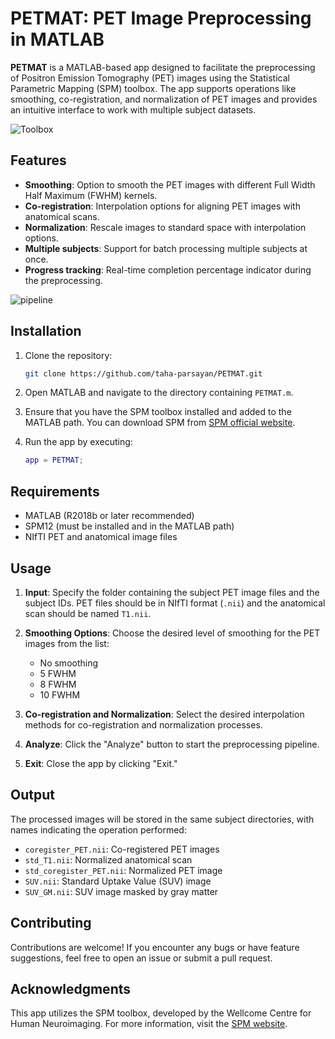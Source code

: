 # PETMAT: PET Image Preprocessing in MATLAB

**PETMAT** is a MATLAB-based app designed to facilitate the preprocessing of Positron Emission Tomography (PET) images using the Statistical Parametric Mapping (SPM) toolbox. The app supports operations like smoothing, co-registration, and normalization of PET images and provides an intuitive interface to work with multiple subject datasets. 

![Toolbox](https://github.com/user-attachments/assets/89d34f3f-4425-418e-9d68-260dcc660526)


## Features

- **Smoothing**: Option to smooth the PET images with different Full Width Half Maximum (FWHM) kernels.
- **Co-registration**: Interpolation options for aligning PET images with anatomical scans.
- **Normalization**: Rescale images to standard space with interpolation options.
- **Multiple subjects**: Support for batch processing multiple subjects at once.
- **Progress tracking**: Real-time completion percentage indicator during the preprocessing.

![pipeline](https://github.com/user-attachments/assets/3eaf19bf-1c4c-4b85-8b69-b028a09a1275)

## Installation

1. Clone the repository:
    ```bash
    git clone https://github.com/taha-parsayan/PETMAT.git
    ```

2. Open MATLAB and navigate to the directory containing `PETMAT.m`.

3. Ensure that you have the SPM toolbox installed and added to the MATLAB path. You can download SPM from [SPM official website](https://www.fil.ion.ucl.ac.uk/spm/).

4. Run the app by executing:
    ```matlab
    app = PETMAT;
    ```

## Requirements

- MATLAB (R2018b or later recommended)
- SPM12 (must be installed and in the MATLAB path)
- NIfTI PET and anatomical image files

## Usage

1. **Input**: Specify the folder containing the subject PET image files and the subject IDs. PET files should be in NIfTI format (`.nii`) and the anatomical scan should be named `T1.nii`.

2. **Smoothing Options**: Choose the desired level of smoothing for the PET images from the list:
    - No smoothing
    - 5 FWHM
    - 8 FWHM
    - 10 FWHM

3. **Co-registration and Normalization**: Select the desired interpolation methods for co-registration and normalization processes.

4. **Analyze**: Click the "Analyze" button to start the preprocessing pipeline.

5. **Exit**: Close the app by clicking "Exit."

## Output

The processed images will be stored in the same subject directories, with names indicating the operation performed:
- `coregister_PET.nii`: Co-registered PET images
- `std_T1.nii`: Normalized anatomical scan
- `std_coregister_PET.nii`: Normalized PET image
- `SUV.nii`: Standard Uptake Value (SUV) image
- `SUV_GM.nii`: SUV image masked by gray matter

## Contributing

Contributions are welcome! If you encounter any bugs or have feature suggestions, feel free to open an issue or submit a pull request.

## Acknowledgments

This app utilizes the SPM toolbox, developed by the Wellcome Centre for Human Neuroimaging. For more information, visit the [SPM website](https://www.fil.ion.ucl.ac.uk/spm/).
